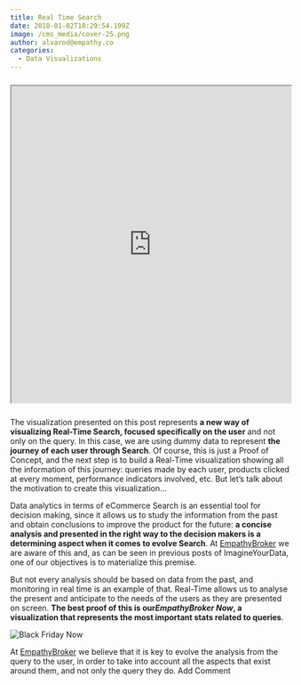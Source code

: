 ```yaml
---
title: Real Time Search
date: 2018-01-02T18:29:54.199Z
image: /cms_media/cover-25.png
author: alvarod@empathy.co
categories:
  - Data Visualizations
---
```

<iframe src="https://www.imagineyourdata.com/datavis/iyd-rotate-360/" framebimg-order="1" width="100%" height="590px" max-height="720px" style="height: 100vw; max-height: 570px; margin-top: 10px; margin-bottom: 10px;"></iframe>

The visualization presented on this post represents **a new way of visualizing Real-Time Search, focused specifically on the user** and not only on the query. In this case, we are using dummy data to represent **the journey of each user through Search**. Of course, this is just a Proof of Concept, and the next step is to build a Real-Time visualization showing all the information of this journey: queries made by each user, products clicked at every moment, performance indicators involved, etc. But let’s talk about the motivation to create this visualization…

Data analytics in terms of eCommerce Search is an essential tool for decision making, since it allows us to study the information from the past and obtain conclusions to improve the product for the future: **a concise analysis and presented in the right way to the decision makers is a determining aspect when it comes to evolve Search**. At [EmpathyBroker](https://www.empathybroker.com/ "EmpathyBroker") we are aware of this and, as can be seen in previous posts of ImagineYourData, one of our objectives is to materialize this premise.

But not every analysis should be based on data from the past, and monitoring in real time is an example of that. Real-Time allows us to analyse the present and anticipate to the needs of the users as they are presented on screen. **The best proof of this is our*EmpathyBroker Now*, a visualization that represents the most important stats related to queries**.

![Black Friday Now](/cms_media/black-friday-now.png "Black Friday Now")

At [EmpathyBroker](https://www.empathybroker.com/ "EmpathyBroker") we believe that it is key to evolve the analysis from the query to the user, in order to take into account all the aspects that exist around them, and not only the query they do. Add Comment